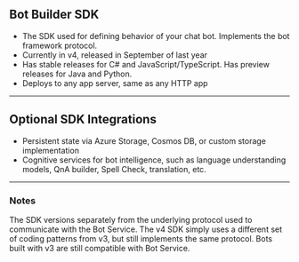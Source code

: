 ## Bot Builder SDK
- The SDK used for defining behavior of your chat bot. Implements the bot framework protocol.
- Currently in v4, released in September of last year
- Has stable releases for C# and JavaScript/TypeScript. Has preview releases for Java and Python.
- Deploys to any app server, same as any HTTP app

----------------------------------

## Optional SDK Integrations
- Persistent state via Azure Storage, Cosmos DB, or custom storage implementation
- Cognitive services for bot intelligence, such as language understanding models, QnA builder, Spell Check, translation, etc.

---------------------------------

### Notes

The SDK versions separately from the underlying protocol used to communicate with the Bot Service. The v4 SDK simply uses a different set of coding patterns from v3, but still implements the same protocol. Bots built with v3 are still compatible with Bot Service.